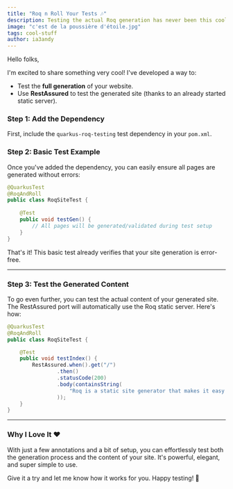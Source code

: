 ```yaml
---
title: "Roq n Roll Your Tests 🎶"
description: Testing the actual Roq generation has never been this cool! 🎸  
image: "c'est de la poussière d'étoile.jpg"
tags: cool-stuff
author: ia3andy
---
```


Hello folks,

I'm excited to share something very cool! I've developed a way to:
- Test the **full generation** of your website.
- Use **RestAssured** to test the generated site (thanks to an already started static server).

### Step 1: Add the Dependency

First, include the `quarkus-roq-testing` test dependency in your `pom.xml`.

### Step 2: Basic Test Example

Once you've added the dependency, you can easily ensure all pages are generated without errors:

```java
@QuarkusTest
@RoqAndRoll
public class RoqSiteTest {
    
    @Test
    public void testGen() {
        // All pages will be generated/validated during test setup
    }
}
```

That's it! This basic test already verifies that your site generation is error-free.

---

### Step 3: Test the Generated Content

To go even further, you can test the actual content of your generated site. The RestAssured port will automatically use the Roq static server. Here's how:

```java
@QuarkusTest
@RoqAndRoll
public class RoqSiteTest {

    @Test
    public void testIndex() {
        RestAssured.when().get("/")
                .then()
                .statusCode(200)
                .body(containsString(
                    "Roq is a static site generator that makes it easy to build websites and blogs"
                ));
    }
}
```

---

### Why I Love It ❤️

With just a few annotations and a bit of setup, you can effortlessly test both the generation process and the content of your site. It's powerful, elegant, and super simple to use.

Give it a try and let me know how it works for you. Happy testing! 🚀

